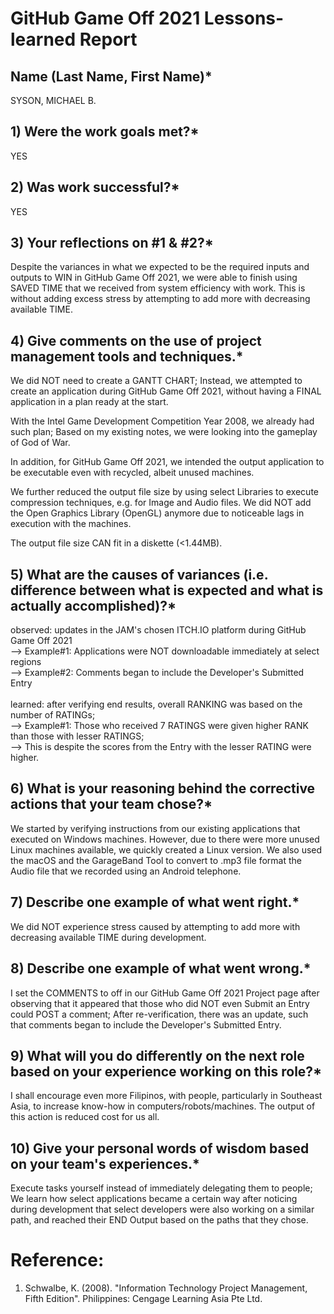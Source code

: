# GitHub Game Off 2021 Lessons-learned Report

## Name (Last Name, First Name)* 
SYSON, MICHAEL B.

## 1) Were the work goals met?*
YES

## 2) Was work successful?*
YES

## 3) Your reflections on #1 & #2?*
Despite the variances in what we expected to be the required inputs and outputs to WIN in GitHub Game Off 2021, we were able to finish using SAVED TIME that we received from system efficiency with work. This is without adding excess stress by attempting to add more with decreasing available TIME.

## 4) Give comments on the use of project management tools and techniques.*
We did NOT need to create a GANTT CHART;
Instead, we attempted to create an application during GitHub Game Off 2021,
without having a FINAL application in a plan ready at the start. 

With the Intel Game Development Competition Year 2008, we already had such plan;
Based on my existing notes, we were looking into the gameplay of God of War.

In addition, for GitHub Game Off 2021, we intended the output application to be executable even with recycled, albeit unused machines.

We further reduced the output file size by using select Libraries to execute compression techniques, e.g. for Image and Audio files.
We did NOT add the Open Graphics Library (OpenGL) anymore due to noticeable lags in execution with the machines.

The output file size CAN fit in a diskette (<1.44MB).

## 5) What are the causes of variances (i.e. difference between what is expected and what is actually accomplished)?*
observed: updates in the JAM's chosen ITCH.IO platform during GitHub Game Off 2021<br/>
--> Example#1: Applications were NOT downloadable immediately at select regions<br/>
--> Example#2: Comments began to include the Developer's Submitted Entry<br/>
<br/>
learned: after verifying end results, overall RANKING was based on the number of RATINGs;<br/>
--> Example#1: Those who received 7 RATINGS were given higher RANK than those with lesser RATINGS;<br/>
--> This is despite the scores from the Entry with the lesser RATING were higher.<br/>

## 6) What is your reasoning behind the corrective actions that your team chose?*
We started by verifying instructions from our existing applications that executed on Windows machines.
However, due to there were more unused Linux machines available, we quickly created a Linux version.
We also used the macOS and the GarageBand Tool to convert to .mp3 file format the Audio file that we recorded using an Android telephone.

## 7) Describe one example of what went right.*
We did NOT experience stress caused by attempting to add more with decreasing available TIME during development.

## 8) Describe one example of what went wrong.*
I set the COMMENTS to off in our GitHub Game Off 2021 Project page after observing that it appeared that those who did NOT even Submit an Entry could POST a comment;
After re-verification, there was an update, such that comments began to include the Developer's Submitted Entry.

## 9) What will you do differently on the next role based on your experience working on this role?*
I shall encourage even more Filipinos, with people, particularly in Southeast Asia, to increase know-how in computers/robots/machines. 
The output of this action is reduced cost for us all.

## 10) Give your personal words of wisdom based on your team's experiences.*
Execute tasks yourself instead of immediately delegating them to people;
We learn how select applications became a certain way after noticing during development that select developers were also working on a similar path, and reached their END Output based on the paths that they chose.

# Reference:
1) Schwalbe, K. (2008). "Information Technology Project Management, Fifth Edition". Philippines: Cengage Learning Asia Pte Ltd.
